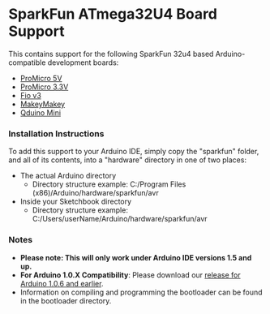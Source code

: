 SparkFun ATmega32U4 Board Support
===========================

This contains support for the following SparkFun 32u4 based Arduino-compatible development boards:
* [ProMicro 5V](https://www.sparkfun.com/products/11098)
* [ProMicro 3.3V](https://www.sparkfun.com/products/10999)
* [Fio v3](https://www.sparkfun.com/products/11520)
* [MakeyMakey](https://www.sparkfun.com/products/11511)
* [Qduino Mini]()

### Installation Instructions

To add this support to your Arduino IDE, simply copy the "sparkfun" folder, and all of its contents, into a "hardware" directory in one of two
places:
* The actual Arduino directory
	* Directory structure example: C:/Program Files (x86)/Arduino/hardware/sparkfun/avr
* Inside your Sketchbook directory
	* Directory structure example: C:/Users/userName/Arduino/hardware/sparkfun/avr

### Notes

* **Please note: This will only work under Arduino IDE versions 1.5 and up.**
* **For Arduino 1.0.X Compatibility**: Please download our [release for Arduino 1.0.6 and earlier](https://github.com/sparkfun/SF32u4_boards/releases/tag/pre-1.6).
* Information on compiling and programming the bootloader can be found in the bootloader directory.
